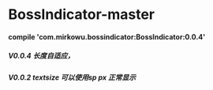 # BossIndicator-master

#### compile 'com.mirkowu.bossindicator:BossIndicator:0.0.4'

##### V0.0.4 长度自适应，
##### V0.0.2 textsize 可以使用sp px 正常显示
